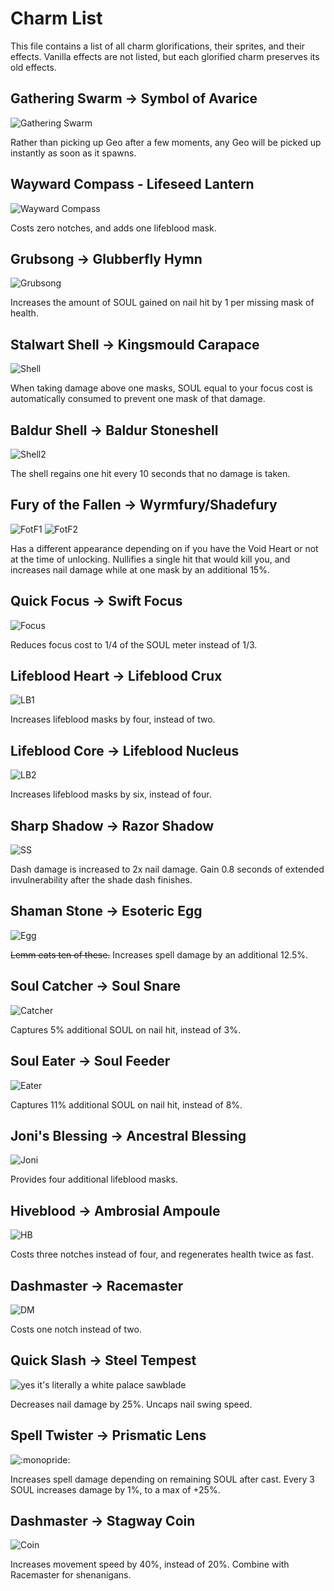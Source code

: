 # Charm List

This file contains a list of all charm glorifications, their sprites, and their effects. Vanilla effects are not listed, but each glorified charm preserves its old effects.

## Gathering Swarm -> Symbol of Avarice

![Gathering Swarm](https://github.com/Xhuis/Exaltation/blob/master/Resources/Charms/1.png?raw=true)

Rather than picking up Geo after a few moments, any Geo will be picked up instantly as soon as it spawns.

## Wayward Compass - Lifeseed Lantern

![Wayward Compass](https://github.com/Xhuis/Exaltation/blob/master/Resources/Charms/2.png?raw=true)

Costs zero notches, and adds one lifeblood mask.

## Grubsong -> Glubberfly Hymn

![Grubsong](https://github.com/Xhuis/Exaltation/blob/master/Resources/Charms/3.png?raw=true)

Increases the amount of SOUL gained on nail hit by 1 per missing mask of health.

## Stalwart Shell -> Kingsmould Carapace

![Shell](https://github.com/Xhuis/Exaltation/blob/master/Resources/Charms/4.png?raw=true)

When taking damage above one masks, SOUL equal to your focus cost is automatically consumed to prevent one mask of that damage.

## Baldur Shell -> Baldur Stoneshell

![Shell2](https://github.com/Xhuis/Exaltation/blob/master/Resources/Charms/5.png?raw=true)

The shell regains one hit every 10 seconds that no damage is taken.

## Fury of the Fallen -> Wyrmfury/Shadefury

![FotF1](https://github.com/Xhuis/Exaltation/blob/master/Resources/Charms/6.png?raw=true) ![FotF2](https://github.com/Xhuis/Exaltation/blob/master/Resources/Charms/6_shade.png?raw=true)

Has a different appearance depending on if you have the Void Heart or not at the time of unlocking.
Nullifies a single hit that would kill you, and increases nail damage while at one mask by an additional 15%.

## Quick Focus -> Swift Focus

![Focus](https://github.com/Xhuis/Exaltation/blob/master/Resources/Charms/7.png?raw=true)

Reduces focus cost to 1/4 of the SOUL meter instead of 1/3.

## Lifeblood Heart -> Lifeblood Crux

![LB1](https://github.com/Xhuis/Exaltation/blob/master/Resources/Charms/8.png?raw=true)

Increases lifeblood masks by four, instead of two.

## Lifeblood Core -> Lifeblood Nucleus

![LB2](https://github.com/Xhuis/Exaltation/blob/master/Resources/Charms/9.png?raw=true)

Increases lifeblood masks by six, instead of four.

## Sharp Shadow -> Razor Shadow

![SS](https://github.com/Xhuis/Exaltation/blob/master/Resources/Charms/16.png?raw=true)

Dash damage is increased to 2x nail damage.
Gain 0.8 seconds of extended invulnerability after the shade dash finishes.

## Shaman Stone -> Esoteric Egg

![Egg](https://github.com/Xhuis/Exaltation/blob/master/Resources/Charms/19.png?raw=true)

~~Lemm eats ten of these.~~
Increases spell damage by an additional 12.5%.

## Soul Catcher -> Soul Snare

![Catcher](https://github.com/Xhuis/Exaltation/blob/master/Resources/Charms/20.png?raw=true)

Captures 5% additional SOUL on nail hit, instead of 3%.

## Soul Eater -> Soul Feeder

![Eater](https://github.com/Xhuis/Exaltation/blob/master/Resources/Charms/21.png?raw=true)

Captures 11% additional SOUL on nail hit, instead of 8%.

## Joni's Blessing -> Ancestral Blessing

![Joni](https://github.com/Xhuis/Exaltation/blob/master/Resources/Charms/27.png?raw=true)

Provides four additional lifeblood masks.

## Hiveblood -> Ambrosial Ampoule

![HB](https://github.com/Xhuis/Exaltation/blob/master/Resources/Charms/29.png?raw=true)

Costs three notches instead of four, and regenerates health twice as fast.

## Dashmaster -> Racemaster

![DM](https://github.com/Xhuis/Exaltation/blob/master/Resources/Charms/31.png?raw=true)

Costs one notch instead of two.

## Quick Slash -> Steel Tempest

![yes it's literally a white palace sawblade](https://github.com/Xhuis/Exaltation/blob/master/Resources/Charms/32.png?raw=true)

Decreases nail damage by 25%.
Uncaps nail swing speed.

## Spell Twister -> Prismatic Lens

![:monopride:](https://github.com/Xhuis/Exaltation/blob/master/Resources/Charms/33.png?raw=true)

Increases spell damage depending on remaining SOUL after cast. Every 3 SOUL increases damage by 1%, to a max of +25%.

## Dashmaster -> Stagway Coin

![Coin](https://github.com/Xhuis/Exaltation/blob/master/Resources/Charms/37.png?raw=true)

Increases movement speed by 40%, instead of 20%.
Combine with Racemaster for shenanigans.
